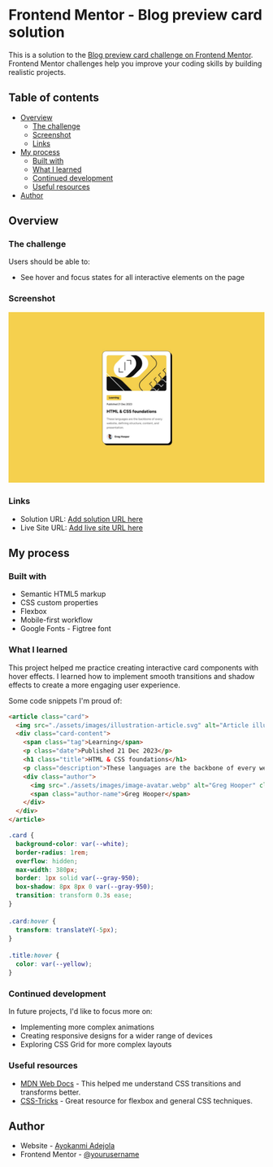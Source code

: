 # Frontend Mentor - Blog preview card solution

This is a solution to the [Blog preview card challenge on Frontend Mentor](https://www.frontendmentor.io/challenges/blog-preview-card-ckPaj01IcS). Frontend Mentor challenges help you improve your coding skills by building realistic projects.

## Table of contents

- [Overview](#overview)
  - [The challenge](#the-challenge)
  - [Screenshot](#screenshot)
  - [Links](#links)
- [My process](#my-process)
  - [Built with](#built-with)
  - [What I learned](#what-i-learned)
  - [Continued development](#continued-development)
  - [Useful resources](#useful-resources)
- [Author](#author)

## Overview

### The challenge

Users should be able to:

- See hover and focus states for all interactive elements on the page

### Screenshot

![](./design/desktop-design.jpg)

### Links

- Solution URL: [Add solution URL here]()
- Live Site URL: [Add live site URL here]()

## My process

### Built with

- Semantic HTML5 markup
- CSS custom properties
- Flexbox
- Mobile-first workflow
- Google Fonts - Figtree font

### What I learned

This project helped me practice creating interactive card components with hover effects. I learned how to implement smooth transitions and shadow effects to create a more engaging user experience.

Some code snippets I'm proud of:

```html
<article class="card">
  <img src="./assets/images/illustration-article.svg" alt="Article illustration" class="card-image">
  <div class="card-content">
    <span class="tag">Learning</span>
    <p class="date">Published 21 Dec 2023</p>
    <h1 class="title">HTML & CSS foundations</h1>
    <p class="description">These languages are the backbone of every website, defining structure, content, and presentation.</p>
    <div class="author">
      <img src="./assets/images/image-avatar.webp" alt="Greg Hooper" class="author-image">
      <span class="author-name">Greg Hooper</span>
    </div>
  </div>
</article>
```

```css
.card {
  background-color: var(--white);
  border-radius: 1rem;
  overflow: hidden;
  max-width: 380px;
  border: 1px solid var(--gray-950);
  box-shadow: 8px 8px 0 var(--gray-950);
  transition: transform 0.3s ease;
}

.card:hover {
  transform: translateY(-5px);
}

.title:hover {
  color: var(--yellow);
}
```

### Continued development

In future projects, I'd like to focus more on:
- Implementing more complex animations
- Creating responsive designs for a wider range of devices
- Exploring CSS Grid for more complex layouts

### Useful resources

- [MDN Web Docs](https://developer.mozilla.org/en-US/) - This helped me understand CSS transitions and transforms better.
- [CSS-Tricks](https://css-tricks.com/) - Great resource for flexbox and general CSS techniques.

## Author

- Website - [Ayokanmi Adejola](https://ayokanmi-adejola-portfolio.netlify.app/)
- Frontend Mentor - [@yourusername](https://www.frontendmentor.io/profile/Ayokanmi-Adejola)
